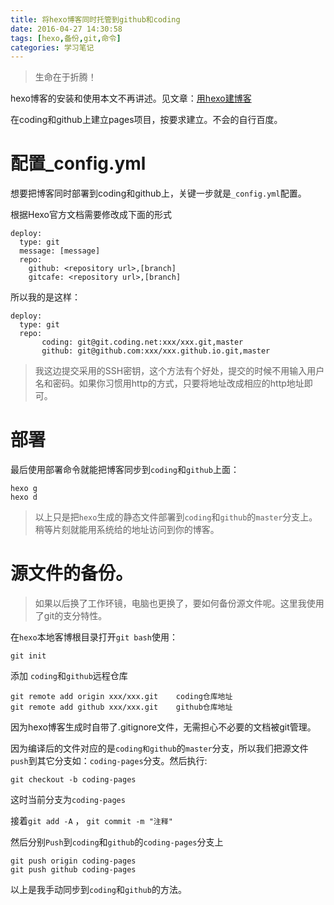 ```yaml
---
title: 将hexo博客同时托管到github和coding
date: 2016-04-27 14:30:58
tags: [hexo,备份,git,命令]
categories: 学习笔记
---
```

> 生命在于折腾！

hexo博客的安装和使用本文不再讲述。见文章：[用hexo建博客](http://blog.ynxiu.com/2016/hexo-you-blog.html "用hexo建博客")

在coding和github上建立pages项目，按要求建立。不会的自行百度。

# 配置_config.yml #

想要把博客同时部署到coding和github上，关键一步就是`_config.yml`配置。

根据Hexo官方文档需要修改成下面的形式
```
deploy:
  type: git
  message: [message]
  repo:
    github: <repository url>,[branch]
    gitcafe: <repository url>,[branch]
```

<!--more-->


所以我的是这样：
```
deploy:
  type: git
  repo: 
       coding: git@git.coding.net:xxx/xxx.git,master
       github: git@github.com:xxx/xxx.github.io.git,master
```
> 我这边提交采用的SSH密钥，这个方法有个好处，提交的时候不用输入用户名和密码。如果你习惯用http的方式，只要将地址改成相应的http地址即可。


# 部署 #

最后使用部署命令就能把博客同步到`coding`和`github`上面：
```
hexo g
hexo d
```
> 以上只是把`hexo`生成的静态文件部署到`coding`和`github`的`master`分支上。稍等片刻就能用系统给的地址访问到你的博客。

# 源文件的备份。 #

> 如果以后换了工作环镜，电脑也更换了，要如何备份源文件呢。这里我使用了git的支分特性。

在`hexo`本地客博根目录打开`git bash`使用：
```
git init
```
添加 `coding`和`github`远程仓库
```
git remote add origin xxx/xxx.git    coding仓库地址
git remote add github xxx/xxx.git    github仓库地址
```
因为hexo博客生成时自带了.gitignore文件，无需担心不必要的文档被git管理。

因为编译后的文件对应的是`coding和github`的`master`分支，所以我们把源文件`push`到其它分支如：`coding-pages`分支。然后执行:
```
git checkout -b coding-pages
```
这时当前分支为`coding-pages`

接着`git add -A` ， `git commit -m "注释"`

然后分别`Push`到`coding`和`github`的`coding-pages`分支上
```
git push origin coding-pages
git push github coding-pages
```

以上是我手动同步到`coding`和`github`的方法。
